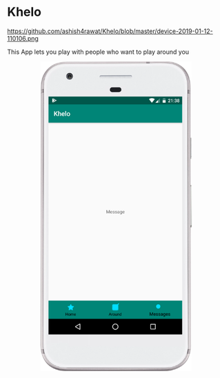 # Khelo

https://github.com/ashish4rawat/Khelo/blob/master/device-2019-01-12-110106.png

This App lets you play with people who want to play around you



<p align="center">
  <img src="https://github.com/ashish4rawat/Khelo/blob/master/device-2019-01-14-213816.png" width="351" title="hover text">
</p>
